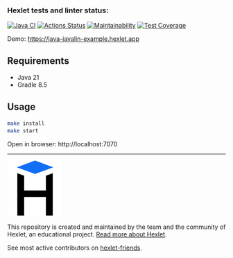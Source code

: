 ### Hexlet tests and linter status:
[![Java CI](https://github.com/sshelyagovsky/java-project-72/actions/workflows/build.yml/badge.svg)](https://github.com/sshelyagovsky/java-project-72/actions/workflows/build.yml)
[![Actions Status](https://github.com/sshelyagovsky/java-project-72/actions/workflows/hexlet-check.yml/badge.svg)](https://github.com/sshelyagovsky/java-project-72/actions)
[![Maintainability](https://api.codeclimate.com/v1/badges/9471d2cfdb1b97a1613b/maintainability)](https://codeclimate.com/github/sshelyagovsky/java-project-72/maintainability)
[![Test Coverage](https://api.codeclimate.com/v1/badges/9471d2cfdb1b97a1613b/test_coverage)](https://codeclimate.com/github/sshelyagovsky/java-project-72/test_coverage)

Demo: https://java-javalin-example.hexlet.app

## Requirements

* Java 21
* Gradle 8.5

## Usage

```bash
make install
make start
```

Open in browser: http://localhost:7070

---
[![Hexlet Ltd. logo](https://raw.githubusercontent.com/Hexlet/assets/master/images/hexlet_logo128.png)](https://hexlet.io?utm_source=github&utm_medium=link&utm_campaign=hexlet-slim-example)

This repository is created and maintained by the team and the community of Hexlet, an educational project. [Read more about Hexlet](https://hexlet.io?utm_source=github&utm_medium=link&utm_campaign=hexlet-slim-example).

See most active contributors on [hexlet-friends](https://friends.hexlet.io/).